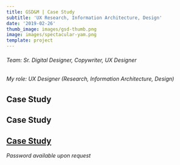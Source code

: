 ```yaml
---
title: GSD&M | Case Study
subtitle: 'UX Research, Information Architecture, Design'
date: '2019-02-26'
thumb_image: images/gsd-thumb.png
image: images/spectacular-yam.png
template: project
---
```

###### Team: Sr. Digital Designer, Copywriter, UX Designer

###### My role: UX Designer (Research, Information Architecture, Design)

## Case Study

## Case Study

## [Case Study](https://crypto.figmaticapp.com/share/kjtw26d989651/w77R9I8yom7rEdiBPLH7)

[](https://crypto.figmaticapp.com/share/kju89auk59525/8dExRTg4pwBVtaT9ii79)*Password available upon request*
